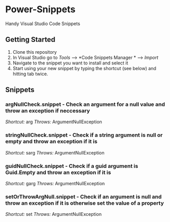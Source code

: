 # Power-Snippets
Handy Visual Studio Code Snippets

## Getting Started
1. Clone this repository
2. In Visual Studio go to *Tools* --> *Code Snippets Manager * --> *Import*
3. Navigate to the snippet you want to install and select it
4. Start using your new snippet by typing the shortcut (see below) and hitting tab twice.

## Snippets
### argNullCheck.snippet - Check an argument for a null value and throw an exception if neccessary
*Shortcut:* arg
*Throws:* ArgumentNullException

### stringNullCheck.snippet - Check if a string argument is null or empty and throw an exception if it is
*Shortcut:* sarg
*Throws:* ArgumentNullException

### guidNullCheck.snippet - Check if a guid argument is Guid.Empty and throw an exception if it is
*Shortcut:* garg
*Throws:* ArgumentNullException

### setOrThrowArgNull.snippet - Check if an argument is null and throw an exception if it is otherwise set the value of a property 
*Shortcut:* set
*Throws:* ArgumentNullException